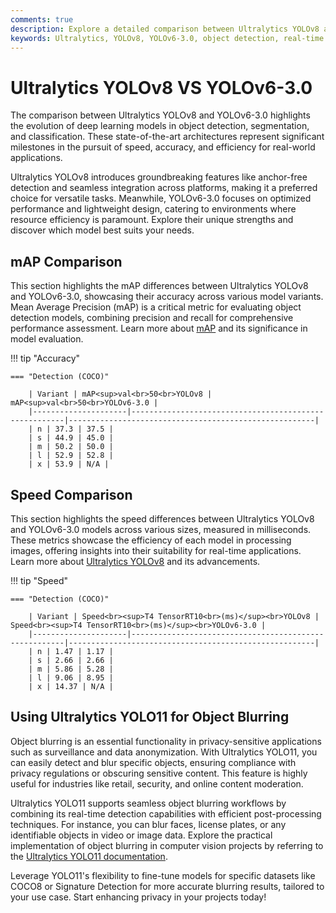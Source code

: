 ```yaml
---
comments: true
description: Explore a detailed comparison between Ultralytics YOLOv8 and YOLOv6-3.0, highlighting advancements in object detection, real-time AI applications, and edge AI deployment. Discover how these models perform in terms of speed, accuracy, and versatility for cutting-edge computer vision tasks.
keywords: Ultralytics, YOLOv8, YOLOv6-3.0, object detection, real-time AI, edge AI, computer vision, model comparison
---
```


# Ultralytics YOLOv8 VS YOLOv6-3.0

The comparison between Ultralytics YOLOv8 and YOLOv6-3.0 highlights the evolution of deep learning models in object detection, segmentation, and classification. These state-of-the-art architectures represent significant milestones in the pursuit of speed, accuracy, and efficiency for real-world applications.

Ultralytics YOLOv8 introduces groundbreaking features like anchor-free detection and seamless integration across platforms, making it a preferred choice for versatile tasks. Meanwhile, YOLOv6-3.0 focuses on optimized performance and lightweight design, catering to environments where resource efficiency is paramount. Explore their unique strengths and discover which model best suits your needs.

## mAP Comparison

This section highlights the mAP differences between Ultralytics YOLOv8 and YOLOv6-3.0, showcasing their accuracy across various model variants. Mean Average Precision (mAP) is a critical metric for evaluating object detection models, combining precision and recall for comprehensive performance assessment. Learn more about [mAP](https://www.ultralytics.com/glossary/mean-average-precision-map) and its significance in model evaluation.

!!! tip "Accuracy"

    === "Detection (COCO)"

    	| Variant | mAP<sup>val<br>50<br>YOLOv8 | mAP<sup>val<br>50<br>YOLOv6-3.0 |
    	|---------------------|-------------------------------------------------------|-------------------------------------------------------|
    	| n | 37.3 | 37.5 |
    	| s | 44.9 | 45.0 |
    	| m | 50.2 | 50.0 |
    	| l | 52.9 | 52.8 |
    	| x | 53.9 | N/A |

## Speed Comparison

This section highlights the speed differences between Ultralytics YOLOv8 and YOLOv6-3.0 models across various sizes, measured in milliseconds. These metrics showcase the efficiency of each model in processing images, offering insights into their suitability for real-time applications. Learn more about [Ultralytics YOLOv8](https://docs.ultralytics.com/models/yolov8/) and its advancements.

!!! tip "Speed"

    === "Detection (COCO)"

    	| Variant | Speed<br><sup>T4 TensorRT10<br>(ms)</sup><br>YOLOv8 | Speed<br><sup>T4 TensorRT10<br>(ms)</sup><br>YOLOv6-3.0 |
    	|---------------------|-------------------------------------------------------|-------------------------------------------------------|
    	| n | 1.47 | 1.17 |
    	| s | 2.66 | 2.66 |
    	| m | 5.86 | 5.28 |
    	| l | 9.06 | 8.95 |
    	| x | 14.37 | N/A |

## Using Ultralytics YOLO11 for Object Blurring

Object blurring is an essential functionality in privacy-sensitive applications such as surveillance and data anonymization. With Ultralytics YOLO11, you can easily detect and blur specific objects, ensuring compliance with privacy regulations or obscuring sensitive content. This feature is highly useful for industries like retail, security, and online content moderation.

Ultralytics YOLO11 supports seamless object blurring workflows by combining its real-time detection capabilities with efficient post-processing techniques. For instance, you can blur faces, license plates, or any identifiable objects in video or image data. Explore the practical implementation of object blurring in computer vision projects by referring to the [Ultralytics YOLO11 documentation](https://docs.ultralytics.com/).

Leverage YOLO11's flexibility to fine-tune models for specific datasets like COCO8 or Signature Detection for more accurate blurring results, tailored to your use case. Start enhancing privacy in your projects today!
